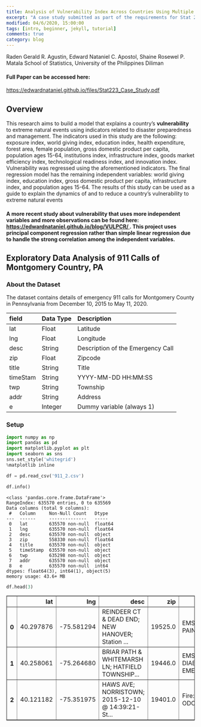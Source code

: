 ```yaml
---
title: Analysis of Vulnerability Index Across Countries Using Multiple Linear Regression
excerpt: "A case study submitted as part of the requirements for Stat 223: Applied Regression Analysis."
modified: 04/6/2020, 15:00:00
tags: [intro, beginner, jekyll, tutorial]
comments: true
category: blog
---
```

Raden Gerald R. Agustin, Edward Nataniel C. Apostol, Shaine Rosewel P. Matala
School of Statistics, University of the Philippines Diliman

#### Full Paper can be accessed here:
<a href="https://edwardnataniel.github.io/files/Stat223_Case_Study.pdf"> https://edwardnataniel.github.io/files/Stat223_Case_Study.pdf </a>

## Overview
This research aims to build a model that explains a country’s **vulnerability** to extreme natural events using indicators related to disaster preparedness and management. The indicators used in this study are the following: exposure index, world giving index, education index, health expenditure, forest area, female population, gross domestic product per capita, population ages 15-64, institutions index, infrastructure index, goods market efficiency index, technological readiness index, and innovation index. Vulnerability was regressed using the aforementioned indicators. The final regression model has the remaining independent variables: world giving index, education index, gross domestic product per capita, infrastructure index, and population ages 15-64. The results of this study can be used as a guide to explain the dynamics of and to reduce a country’s vulnerability to extreme natural events

#### A more recent study about vulnerability that uses more independent variables and more observations can be found here: <u><a href="https://edwardnataniel.github.io/blog/VULPCR/"> https://edwardnataniel.github.io/blog/VULPCR/ </a></u>. This project uses principal component regression rather than simple linear regression due to handle the strong correlation among the independent variables.



## Exploratory Data Analysis of 911 Calls of Montgomery Country, PA

### About the Dataset

The dataset contains details of emergency 911 calls for Montgomery County in Pennsylvania from December 10, 2015 to May 11, 2020.

|field      |Data Type      |Description                       |
|:----------|:--------------|:---------------------------------|
|lat        |Float          |Latitude                          |
|lng        |Float          |Longitude                         |
|desc       |String         |Description of the Emergency Call |
|zip        |Float          |Zipcode                           |
|title      |String         |Title                             |
|timeStam   |String         |YYYY-MM-DD HH:MM:SS               |
|twp        |String         |Township                          |
|addr       |String         |Address                           |
|e          |Integer        |Dummy variable (always 1)         |

### Setup


```python
import numpy as np
import pandas as pd
import matplotlib.pyplot as plt
import seaborn as sns
sns.set_style('whitegrid')
%matplotlib inline
```


```python
df = pd.read_csv('911_2.csv')
```


```python
df.info()
```

    <class 'pandas.core.frame.DataFrame'>
    RangeIndex: 635570 entries, 0 to 635569
    Data columns (total 9 columns):
     #   Column     Non-Null Count   Dtype  
    ---  ------     --------------   -----  
     0   lat        635570 non-null  float64
     1   lng        635570 non-null  float64
     2   desc       635570 non-null  object 
     3   zip        558330 non-null  float64
     4   title      635570 non-null  object 
     5   timeStamp  635570 non-null  object 
     6   twp        635298 non-null  object 
     7   addr       635570 non-null  object 
     8   e          635570 non-null  int64  
    dtypes: float64(3), int64(1), object(5)
    memory usage: 43.6+ MB
    


```python
df.head(3)
```




<div>
<style scoped>
    .dataframe tbody tr th:only-of-type {
        vertical-align: middle;
    }

    .dataframe tbody tr th {
        vertical-align: top;
    }

    .dataframe thead th {
        text-align: right;
    }
</style>
<table border="1" class="dataframe">
  <thead>
    <tr style="text-align: right;">
      <th></th>
      <th>lat</th>
      <th>lng</th>
      <th>desc</th>
      <th>zip</th>
      <th>title</th>
      <th>timeStamp</th>
      <th>twp</th>
      <th>addr</th>
      <th>e</th>
    </tr>
  </thead>
  <tbody>
    <tr>
      <th>0</th>
      <td>40.297876</td>
      <td>-75.581294</td>
      <td>REINDEER CT &amp; DEAD END;  NEW HANOVER; Station ...</td>
      <td>19525.0</td>
      <td>EMS: BACK PAINS/INJURY</td>
      <td>2015-12-10 17:10:52</td>
      <td>NEW HANOVER</td>
      <td>REINDEER CT &amp; DEAD END</td>
      <td>1</td>
    </tr>
    <tr>
      <th>1</th>
      <td>40.258061</td>
      <td>-75.264680</td>
      <td>BRIAR PATH &amp; WHITEMARSH LN;  HATFIELD TOWNSHIP...</td>
      <td>19446.0</td>
      <td>EMS: DIABETIC EMERGENCY</td>
      <td>2015-12-10 17:29:21</td>
      <td>HATFIELD TOWNSHIP</td>
      <td>BRIAR PATH &amp; WHITEMARSH LN</td>
      <td>1</td>
    </tr>
    <tr>
      <th>2</th>
      <td>40.121182</td>
      <td>-75.351975</td>
      <td>HAWS AVE; NORRISTOWN; 2015-12-10 @ 14:39:21-St...</td>
      <td>19401.0</td>
      <td>Fire: GAS-ODOR/LEAK</td>
      <td>2015-12-10 14:39:21</td>
      <td>NORRISTOWN</td>
      <td>HAWS AVE</td>
      <td>1</td>
    </tr>
  </tbody>
</table>
</div>




```python

```
